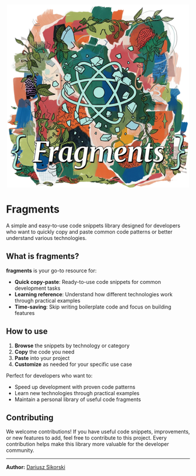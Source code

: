 <p align="center">
  <img src="docs/readme-splash.webp" alt="fragments splash" width="500">
</p>

# Fragments

A simple and easy-to-use code snippets library designed for developers who want to quickly copy and paste common code patterns or better understand various technologies.

## What is fragments?

**fragments** is your go-to resource for:
- **Quick copy-paste**: Ready-to-use code snippets for common development tasks
- **Learning reference**: Understand how different technologies work through practical examples
- **Time-saving**: Skip writing boilerplate code and focus on building features

## How to use

1. **Browse** the snippets by technology or category
2. **Copy** the code you need
3. **Paste** into your project
4. **Customize** as needed for your specific use case

Perfect for developers who want to:
- Speed up development with proven code patterns
- Learn new technologies through practical examples
- Maintain a personal library of useful code fragments

## Contributing

We welcome contributions! If you have useful code snippets, improvements, or new features to add, feel free to contribute to this project. Every contribution helps make this library more valuable for the developer community.

---

**Author:** [Dariusz Sikorski](https://www.dariuszsikorski.pl)
